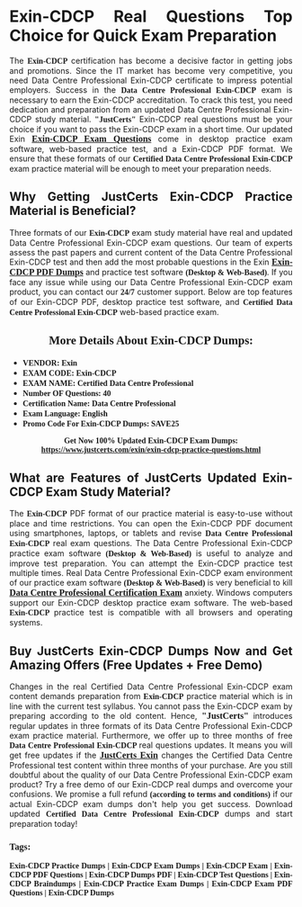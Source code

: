 <h1 style="text-align: justify;"><strong>Exin-CDCP Real Questions Top Choice for Quick Exam Preparation</strong></h1>

<p style="text-align: justify;">The <span style="font-family:Georgia,serif;"><strong>Exin-CDCP</strong></span> certification has become a decisive factor in getting jobs and promotions. Since the IT market has become very competitive, you need Data Centre Professional Exin-CDCP certificate to impress potential employers. Success in the <span style="font-family:Georgia,serif;"><strong>Data Centre Professional Exin-CDCP</strong></span> exam is necessary to earn the Exin-CDCP accreditation. To crack this test, you need dedication and preparation from an updated Data Centre Professional Exin-CDCP study material. <span style="font-size:14px;"><span style="font-family:Georgia,serif;"><strong>"JustCerts"</strong></span></span> Exin-CDCP real questions must be your choice if you want to pass the Exin-CDCP exam in a short time. Our updated Exin <a href="https://www.justcerts.com/exin/exin-cdcp-practice-questions.html"><span style="font-size:16px;"><span style="font-family:Georgia,serif;"><strong>Exin-CDCP Exam Questions</strong></span></span></a> come in desktop practice exam software, web-based practice test, and a Exin-CDCP PDF format. We ensure that these formats of our <span style="font-family:Georgia,serif;"><strong>Certified Data Centre Professional Exin-CDCP</strong></span> exam practice material will be enough to meet your preparation needs.</p>

<h2 style="text-align: justify;"><strong>Why Getting JustCerts Exin-CDCP Practice Material is Beneficial?</strong></h2>

<p style="text-align: justify;">Three formats of our <span style="font-family:Georgia,serif;"><strong>Exin-CDCP</strong></span> exam study material have real and updated Data Centre Professional Exin-CDCP exam questions. Our team of experts assess the past papers and current content of the Data Centre Professional Exin-CDCP test and then add the most probable questions in the Exin <a href="https://www.justcerts.com/exin/exin-cdcp-practice-questions.html"><span style="font-size:16px;"><span style="font-family:Georgia,serif;"><strong>Exin-CDCP PDF Dumps</strong></span></span></a> and practice test software <span style="font-family:Georgia,serif;"><strong>(Desktop & Web-Based)</strong></span>. If you face any issue while using our Data Centre Professional Exin-CDCP exam product, you can contact our <span style="font-family:Georgia,serif;"><strong>24/7</strong></span> customer support. Below are top features of our Exin-CDCP PDF, desktop practice test software, and <span style="font-family:Georgia,serif;"><strong>Certified Data Centre Professional Exin-CDCP</strong></span> web-based practice exam.</p>

<h2 style="text-align: center;"><strong><span style="font-family:Georgia,serif;">More Details About Exin-CDCP Dumps:</span></strong></h2>

<ul>
	<li style="text-align: justify;"><span style="font-size:14px;"><span style="font-family:Georgia,serif;"><strong>VENDOR: Exin</strong></span></span></li>
	<li style="text-align: justify;"><span style="font-size:14px;"><span style="font-family:Georgia,serif;"><strong>EXAM CODE: Exin-CDCP</strong></span></span></li>
	<li style="text-align: justify;"><span style="font-size:14px;"><span style="font-family:Georgia,serif;"><strong>EXAM NAME: Certified Data Centre Professional</strong></span></span></li>
	<li style="text-align: justify;"><span style="font-size:14px;"><span style="font-family:Georgia,serif;"><strong>Number OF Questions: 40</strong></span></span></li>
	<li style="text-align: justify;"><span style="font-size:14px;"><span style="font-family:Georgia,serif;"><strong>Certification Name: Data Centre Professional</strong></span></span></li>
	<li style="text-align: justify;"><span style="font-size:14px;"><span style="font-family:Georgia,serif;"><strong>Exam Language: English</strong></span></span></li>
	<li style="text-align: justify;"><span style="font-size:14px;"><span style="font-family:Georgia,serif;"><strong>Promo Code For Exin-CDCP Dumps: SAVE25</strong></span></span></li>
</ul>

<p style="text-align: center;"><strong><span style="font-family:Georgia,serif;"><span style="font-size:14px;">Get Now 100% Updated Exin-CDCP Exam Dumps:</span> <a href="https://www.justcerts.com/exin/exin-cdcp-practice-questions.html">https://www.justcerts.com/exin/exin-cdcp-practice-questions.html</a></span></strong></p>

<h2 style="text-align: justify;"><strong>What are Features of JustCerts Updated Exin-CDCP Exam Study Material?</strong></h2>

<p style="text-align: justify;">The <span style="font-family:Georgia,serif;"><strong>Exin-CDCP</strong></span> PDF format of our practice material is easy-to-use without place and time restrictions. You can open the Exin-CDCP PDF document using smartphones, laptops, or tablets and revise <span style="font-family:Georgia,serif;"><strong>Data Centre Professional Exin-CDCP</strong></span> real exam questions. The Data Centre Professional Exin-CDCP practice exam software <span style="font-family:Georgia,serif;"><strong>(Desktop & Web-Based)</strong></span> is useful to analyze and improve test preparation. You can attempt the Exin-CDCP practice test multiple times. Real Data Centre Professional Exin-CDCP exam environment of our practice exam software <span style="font-family:Georgia,serif;"><strong>(Desktop & Web-Based)</strong></span> is very beneficial to kill <a href="https://www.justcerts.com/exin/data-centre-professional-certification-exams.html"><span style="font-size:16px;"><span style="font-family:Georgia,serif;"><strong>Data Centre Professional Certification Exam</strong></span></span></a> anxiety. Windows computers support our Exin-CDCP desktop practice exam software. The web-based <span style="font-family:Georgia,serif;"><strong>Exin-CDCP </strong></span> practice test is compatible with all browsers and operating systems.</p>

<h2 style="text-align: justify;"><strong>Buy JustCerts Exin-CDCP Dumps Now and Get Amazing Offers (Free Updates + Free Demo)</strong></h2>

<p style="text-align: justify;">Changes in the real Certified Data Centre Professional Exin-CDCP exam content demands preparation from <span style="font-family:Georgia,serif;"><strong>Exin-CDCP</strong></span> practice material which is in line with the current test syllabus. You cannot pass the Exin-CDCP exam by preparing according to the old content. Hence, <span style="font-size:16px;"><span style="font-family:Georgia,serif;"><strong>"JustCerts"</strong></span></span> introduces regular updates in three formats of its Data Centre Professional Exin-CDCP exam practice material. Furthermore, we offer up to three months of free <span style="font-family:Georgia,serif;"><strong>Data Centre Professional Exin-CDCP </strong></span>real questions updates. It means you will get free updates if the <a href="https://www.justcerts.com/exin-certification-exams.html"><span style="font-size:16px;"><span style="font-family:Georgia,serif;"><strong>JustCerts Exin</strong></span></span></a> changes the Certified Data Centre Professional test content within three months of your purchase. Are you still doubtful about the quality of our Data Centre Professional Exin-CDCP exam product? Try a free demo of our Exin-CDCP real dumps and overcome your confusions. We promise a full refund <span style="font-family:Georgia,serif;"><strong>(according to terms and conditions)</strong></span> if our actual Exin-CDCP exam dumps don't help you get success. Download updated <span style="font-family:Georgia,serif;"><strong>Certified Data Centre Professional Exin-CDCP</strong></span> dumps and start preparation today!</p>

<h3 style="text-align: justify;"><span style="font-family:Georgia,serif;"><strong>Tags:</strong></span></h3>

<p style="text-align: justify;"><span style="font-family:Georgia,serif;"><strong>Exin-CDCP Practice Dumps | Exin-CDCP Exam Dumps | Exin-CDCP Exam | Exin-CDCP PDF Questions | Exin-CDCP Dumps PDF | Exin-CDCP Test Questions | Exin-CDCP Braindumps | Exin-CDCP Practice Exam Dumps | Exin-CDCP Exam PDF Questions | Exin-CDCP Dumps</strong></span></p>
